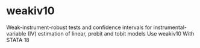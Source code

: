 # weakiv10
Weak-instrument-robust tests and confidence intervals for instrumental-variable (IV) estimation of linear, probit and tobit models Use weakiv10 With STATA 18
